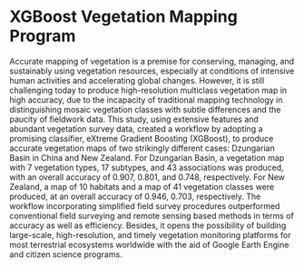 # XGBoost Vegetation Mapping Program
Accurate mapping of vegetation is a premise for conserving, managing, and sustainably using vegetation resources, especially at conditions of intensive human activities and accelerating global changes. However, it is still challenging today to produce high-resolution multiclass vegetation map in high accuracy, due to the incapacity of traditional mapping technology in distinguishing mosaic vegetation classes with subtle differences and the paucity of fieldwork data. This study, using extensive features and abundant vegetation survey data, created a workflow by adopting a promising classifier, eXtreme Gradient Boosting (XGBoost), to produce accurate vegetation maps of two strikingly different cases: Dzungarian Basin in China and New Zealand. For Dzungarian Basin, a vegetation map with 7 vegetation types, 17 subtypes, and 43 associations was produced, with an overall accuracy of 0.907, 0.801, and 0.748, respectively. For New Zealand, a map of 10 habitats and a map of 41 vegetation classes were produced, at an overall accuracy of 0.946, 0.703, respectively. The workflow incorporating simplified field survey procedures outperformed conventional field surveying and remote sensing based methods in terms of accuracy as well as efficiency. Besides, it opens the possibility of building large-scale, high-resolution, and timely vegetation monitoring platforms for most terrestrial ecosystems worldwide with the aid of Google Earth Engine and citizen science programs.
